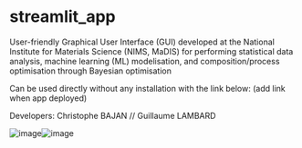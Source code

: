 # streamlit_app
User-friendly Graphical User Interface (GUI) developed at the National Institute for Materials Science (NIMS, MaDIS) for performing statistical data analysis, machine learning (ML) modelisation, and composition/process optimisation through Bayesian optimisation

Can be used directly without any installation with the link below:
(add link when app deployed)

Developers:
Christophe BAJAN // Guillaume LAMBARD

![image](https://user-images.githubusercontent.com/108456770/215393588-e7c231ab-adf5-43b5-a23a-6ea50064655a.png)![image](https://user-images.githubusercontent.com/108456770/215393518-ac106506-0821-4267-8b2e-d6dc242c1d50.png)
